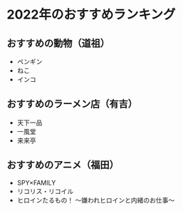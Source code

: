 # 2022年のおすすめランキング


## おすすめの動物（道祖）
- ペンギン
- ねこ
- インコ

## おすすめのラーメン店（有吉）
- 天下一品
- 一風堂
- 来来亭

## おすすめのアニメ（福田）
- SPY×FAMILY
- リコリス・リコイル
- ヒロインたるもの！ 〜嫌われヒロインと内緒のお仕事〜
